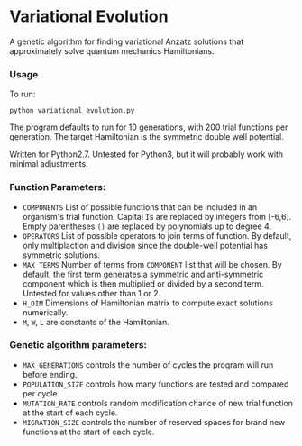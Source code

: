 # Variational Evolution

A genetic algorithm for finding variational Anzatz solutions that approximately solve quantum mechanics Hamiltonians.

### Usage

To run:

```
python variational_evolution.py
```

The program defaults to run for 10 generations, with 200 trial functions per generation. The target Hamiltonian is the symmetric double well potential.

Written for Python2.7. Untested for Python3, but it will probably work with minimal adjustments.

### Function Parameters:
 
- `COMPONENTS` List of possible functions that can be included in an organism's trial function. Capital `I`s are replaced by integers from [-6,6]. Empty parentheses `()` are replaced by polynomials up to degree 4.
- `OPERATORS` List of possible operators to join terms of function. By default, only multiplaction and division since the double-well potential has symmetric solutions.
- `MAX_TERMS` Number of terms from `COMPONENT` list that will be chosen. By default, the first term generates a symmetric and anti-symmetric component which is then multiplied or divided by a second term. Untested for values other than 1 or 2.
- `H_DIM` Dimensions of Hamiltonian matrix to compute exact solutions numerically.
- `M`, `W`, `L` are constants of the Hamiltonian.



### Genetic algorithm parameters:
 
- `MAX_GENERATIONS` controls the number of cycles the program will run before ending.
- `POPULATION_SIZE` controls how many functions are tested and compared per cycle.
- `MUTATION_RATE` controls random modification chance of new trial function at the start of each cycle.
- `MIGRATION_SIZE` controls the number of reserved spaces for brand new functions at the start of each cycle.
